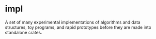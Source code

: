 # impl
A set of many experimental implementations of algorithms and data structures, toy programs, 
and rapid prototypes before they are made into standalone crates.
